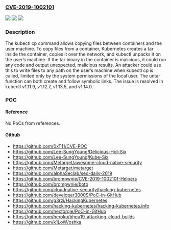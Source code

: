 ### [CVE-2019-1002101](https://cve.mitre.org/cgi-bin/cvename.cgi?name=CVE-2019-1002101)
![](https://img.shields.io/static/v1?label=Product&message=Kubernetes&color=blue)
![](https://img.shields.io/static/v1?label=Version&message=1.11%3C%201.11.9%20&color=brighgreen)
![](https://img.shields.io/static/v1?label=Vulnerability&message=Data%20Handling&color=brighgreen)

### Description

The kubectl cp command allows copying files between containers and the user machine. To copy files from a container, Kubernetes creates a tar inside the container, copies it over the network, and kubectl unpacks it on the user’s machine. If the tar binary in the container is malicious, it could run any code and output unexpected, malicious results. An attacker could use this to write files to any path on the user’s machine when kubectl cp is called, limited only by the system permissions of the local user. The untar function can both create and follow symbolic links. The issue is resolved in kubectl v1.11.9, v1.12.7, v1.13.5, and v1.14.0.

### POC

#### Reference
No PoCs from references.

#### Github
- https://github.com/0xT11/CVE-POC
- https://github.com/Lee-SungYoung/Delicious-Hot-Six
- https://github.com/Lee-SungYoung/Kube-Six
- https://github.com/Metarget/awesome-cloud-native-security
- https://github.com/Metarget/metarget
- https://github.com/alphaSeclab/sec-daily-2019
- https://github.com/brompwnie/CVE-2019-1002101-Helpers
- https://github.com/brompwnie/botb
- https://github.com/cloudnative-security/hacking-kubernetes
- https://github.com/developer3000S/PoC-in-GitHub
- https://github.com/g3rzi/HackingKubernetes
- https://github.com/hacking-kubernetes/hacking-kubernetes.info
- https://github.com/hectorgie/PoC-in-GitHub
- https://github.com/heroku/bheu19-attacking-cloud-builds
- https://github.com/k1LoW/oshka

